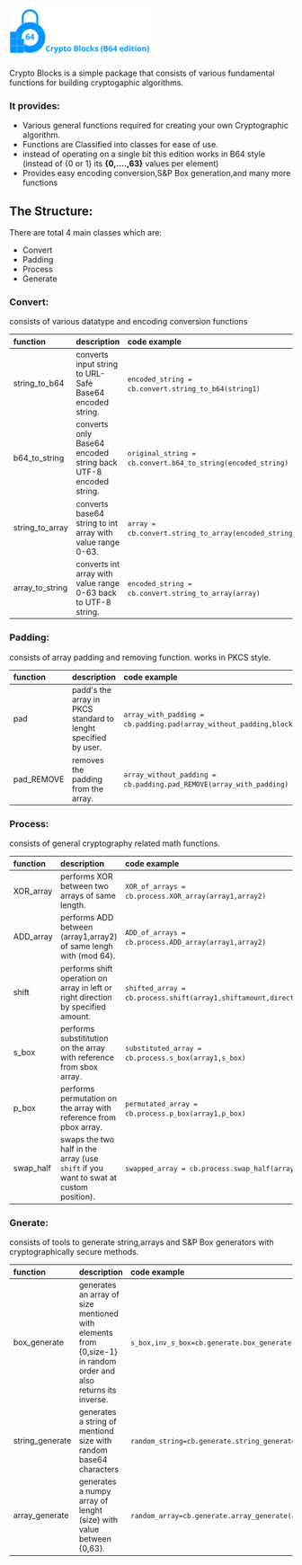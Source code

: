# <img src="logo/CB64.svg" height=80>
Crypto Blocks is a simple package that consists of various fundamental functions for building cryptogaphic algorithms.

### It provides:

* Various general functions required for creating your own Cryptographic algorithm.
* Functions are Classified into classes for ease of use.
* instead of operating on a single bit this edition works in B64 style (instead of {0 or 1} its **{0,....,63}** values per element)
* Provides easy encoding conversion,S&P Box generation,and many more functions

## The Structure:

There are total 4 main classes which are:
* Convert
* Padding
* Process
* Generate

### **Convert:**
consists of various datatype and encoding conversion functions

| function | description | code example |
| :-- | :-- | :-- |
| string_to_b64 | converts input string to URL-Safe Base64 encoded string. |`encoded_string = cb.convert.string_to_b64(string1)` |
| b64_to_string |converts only Base64 encoded string back UTF-8 encoded string. |`original_string = cb.convert.b64_to_string(encoded_string)` |
| string_to_array | converts base64 string to int array with value range 0-63. | `array = cb.convert.string_to_array(encoded_string)` |
|array_to_string|converts int array with value range 0-63 back to UTF-8 string.|`encoded_string = cb.convert.string_to_array(array)`|

### **Padding:**
consists of array padding and removing function. works in PKCS style.

| function | description | code example |
| :-- | :-- | :-- |
|pad|padd's the array in PKCS standard to lenght specified by user.|`array_with_padding = cb.padding.pad(array_without_padding,block_size)`|
|pad_REMOVE|removes the padding from the array.|`array_without_padding = cb.padding.pad_REMOVE(array_with_padding)`|


### **Process:**
consists of general cryptography related math functions.

| function | description | code example |
| :-- | :-- | :-- |
|XOR_array|performs XOR between two arrays of same length.|`XOR_of_arrays = cb.process.XOR_array(array1,array2)`|
|ADD_array|performs ADD between (array1,array2) of same lengh with (mod 64).|`ADD_of_arrays = cb.process.ADD_array(array1,array2)`|
|shift|performs shift operation on array in left or right direction by specified amount.|`shifted_array = cb.process.shift(array1,shiftamount,direction)`|
|s_box|performs substititution on the array with reference from sbox array.|`substituted_array = cb.process.s_box(array1,s_box)`|
|p_box|performs permutation on the array with reference from pbox array.|`permutated_array = cb.process.p_box(array1,p_box)`|
|swap_half|swaps the two half in the array (use `shift` if you want to swat at custom position).|`swapped_array = cb.process.swap_half(array1)`|

### **Gnerate:**
consists of tools to generate string,arrays and S&P Box generators with cryptographically secure methods.

| function | description | code example |
| :-- | :-- | :-- |
|box_generate|generates an array of size mentioned with elements from {0,size-1} in random order and also returns its inverse.|`s_box,inv_s_box=cb.generate.box_generate(boxsize)`|
|string_generate|generates a string of mentiond size with random base64 characters|`random_string=cb.generate.string_generate(stringsize)`|
|array_generate|generates a numpy array of lenght (size) with value between {0,63}.|`random_array=cb.generate.array_generate(arraysize)`|